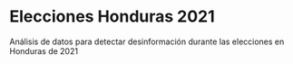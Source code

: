 # Elecciones Honduras 2021
Análisis de datos para detectar desinformación durante las elecciones en Honduras de 2021
